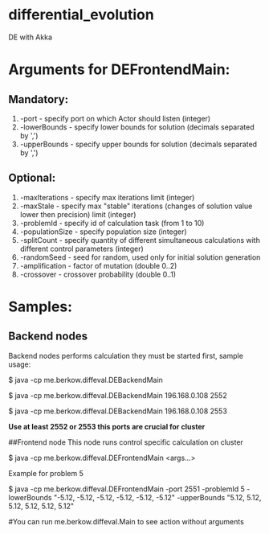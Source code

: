 # differential_evolution
DE with Akka

# Arguments for DEFrontendMain:
## Mandatory:
1. -port - specify port on which Actor should listen (integer)
2. -lowerBounds - specify lower bounds for solution (decimals separated by ',')
3. -upperBounds - specify upper bounds for solution (decimals separated by ',')
## Optional:
1. -maxIterations - specify max iterations limit (integer)
2. -maxStale - specify max "stable" iterations (changes of solution value lower then precision) limit (integer)
3. -problemId - specify id of calculation task (from 1 to 10)
4. -populationSize - specify population size (integer)
5. -splitCount - specify quantity of different simultaneous calculations with different control parameters (integer)
6. -randomSeed - seed for random, used only for initial solution generation
7. -amplification - factor of mutation (double 0..2)
8. -crossover - crossover probability (double 0..1)

# Samples:
## Backend nodes
Backend nodes performs calculation they must be started first, sample usage:

$ java -cp <path to jar> me.berkow.diffeval.DEBackendMain <hostname> <port number>

$ java -cp <path to jar> me.berkow.diffeval.DEBackendMain 196.168.0.108 2552

$ java -cp <path to jar> me.berkow.diffeval.DEBackendMain 196.168.0.108 2553

__Use at least 2552 or 2553 this ports are crucial for cluster__

##Frontend node
This node runs control specific calculation on cluster

$ java -cp <path to jar> me.berkow.diffeval.DEFrontendMain <args...>

Example for problem 5

$ java -cp <path to jar> me.berkow.diffeval.DEFrontendMain -port 2551 -problemId 5 -lowerBounds "-5.12, -5.12, -5.12, -5.12, -5.12, -5.12" -upperBounds "5.12, 5.12, 5.12, 5.12, 5.12, 5.12"

#You can run me.berkow.diffeval.Main to see action without arguments